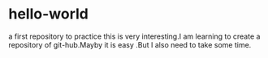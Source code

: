 # hello-world
 a first repository to practice
 this is very interesting.I am learning to create a repository of git-hub.Mayby it is easy .But I also need to take some time. 

